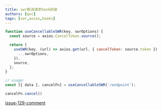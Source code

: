 ```yaml
---
title: swr取消请求hook封装
authors: [qsc]
tags: [swr,axios,hooks]
---
```


```js
function useCancellableSWR(key, swrOptions) {
  const source = axios.CancelToken.source();

  return [
    useSWR(key, (url) => axios.get(url, { cancelToken: source.token }).then(res => res.data), {
      ...swrOptions,
    }),
    source,
  ];
}

// usage:
const [{ data }, cancelFn] = useCancellableSWR('/endpoint');

cancelFn.cancel()
```

[issue-129-comment](https://github.com/vercel/swr/issues/129#issuecomment-608995613) 


